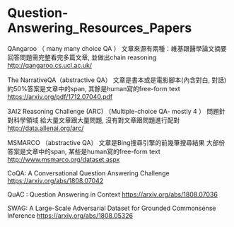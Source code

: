 # Question-Answering_Resources_Papers


QAngaroo （ many many choice QA ）
文章來源有兩種：維基跟醫學論文摘要
回答問題需完整看完多篇文章, 並做出chain reasoning
http://qangaroo.cs.ucl.ac.uk/

The NarrativeQA（abstractive QA） 
文章是書本或是電影腳本(內含對白, 對話)
約50%答案是文章中的span, 其餘是human寫的free-form text
https://arxiv.org/pdf/1712.07040.pdf

3AI2 Reasoning Challenge (ARC) （Multiple-choice QA- mostly 4 ）
問題針對科學領域
給大量文章跟大量問題, 沒有對文章跟問題進行配對
http://data.allenai.org/arc/

MSMARCO （abstractive QA） 
文章是Bing搜尋引擎的前幾筆搜尋結果
大部份答案是文章中的span, 某些是human寫的free-form text
http://www.msmarco.org/dataset.aspx


CoQA: A Conversational Question Answering Challenge
https://arxiv.org/abs/1808.07042

QuAC : Question Answering in Context
https://arxiv.org/abs/1808.07036

SWAG: A Large-Scale Adversarial Dataset for Grounded Commonsense Inference
https://arxiv.org/abs/1808.05326
